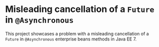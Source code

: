 
# Misleading cancellation of a `Future` in `@Asynchronous` 

This project showcases a problem with a misleading cancellation of a `Future` in `@Asynchronous` enterprise beans methods in Java EE 7.
